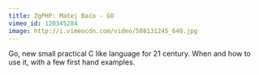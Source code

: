 ```yaml
---
title: ZgPHP: Matej Baćo - GO
vimeo_id: 120345284
image: http://i.vimeocdn.com/video/508131245_640.jpg
---
```

Go, new small practical C like language for 21 century. When and how to use it, with a few first hand examples.
